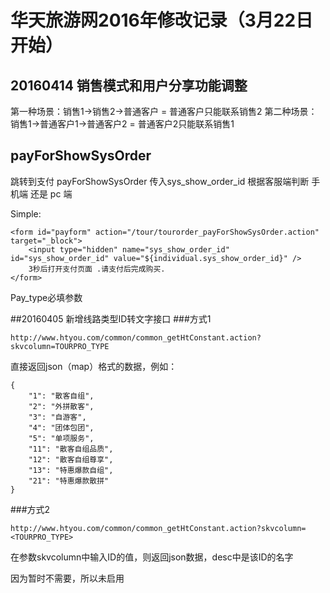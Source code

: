 # 华天旅游网2016年修改记录（3月22日开始）


## 20160414 销售模式和用户分享功能调整
第一种场景：销售1->销售2->普通客户 = 普通客户只能联系销售2
第二种场景：销售1->普通客户1->普通客户2 = 普通客户2只能联系销售1


## payForShowSysOrder
跳转到支付 payForShowSysOrder  传入sys_show_order_id  根据客服端判断 手机端 还是 pc 端

Simple:
```
<form id="payform" action="/tour/tourorder_payForShowSysOrder.action" target="_block">
    <input type="hidden" name="sys_show_order_id" id="sys_show_order_id" value="${individual.sys_show_order_id}" />
    3秒后打开支付页面 .请支付后完成购买.
</form>
```
Pay_type必填参数


##20160405 新增线路类型ID转文字接口
###方式1
```
http://www.htyou.com/common/common_getHtConstant.action?skvcolumn=TOURPRO_TYPE
```

直接返回json（map）格式的数据，例如：
```
{
    "1": "散客自组",
    "2": "外拼散客",
    "3": "自游客",
    "4": "团体包团",
    "5": "单项服务",
    "11": "散客自组品质",
    "12": "散客自组尊享",
    "13": "特惠爆款自组",
    "21": "特惠爆款散拼"
}
```

###方式2
```
http://www.htyou.com/common/common_getHtConstant.action?skvcolumn=<TOURPRO_TYPE>
```
在参数skvcolumn中输入ID的值，则返回json数据，desc中是该ID的名字

因为暂时不需要，所以未启用